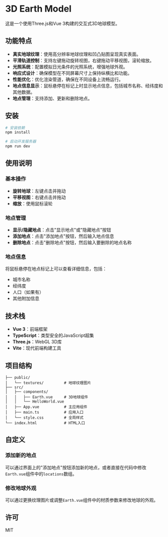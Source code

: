 # 3D Earth Model

这是一个使用Three.js和Vue 3构建的交互式3D地球模型。

## 功能特点

- **真实地球纹理**：使用高分辨率地球纹理和凹凸贴图呈现真实表面。
- **平滑轨道控制**：支持左键拖动旋转视图，右键拖动平移视图，滚轮缩放。
- **光照系统**：配置模拟日光条件的光照系统，增强地球外观。
- **响应式设计**：确保模型在不同屏幕尺寸上保持纵横比和功能。
- **性能优化**：优化渲染管道，确保在不同设备上流畅运行。
- **地点信息显示**：鼠标悬停在标记上时显示地点信息，包括城市名称、经纬度和其他数据。
- **地点管理**：支持添加、更新和删除地点。

## 安装

```bash
# 安装依赖
npm install

# 启动开发服务器
npm run dev
```

## 使用说明

### 基本操作

- **旋转地球**：左键点击并拖动
- **平移视图**：右键点击并拖动
- **缩放**：使用鼠标滚轮

### 地点管理

- **显示/隐藏地点**：点击"显示地点"或"隐藏地点"按钮
- **添加地点**：点击"添加地点"按钮，然后输入地点信息
- **删除地点**：点击"删除地点"按钮，然后输入要删除的地点名称

### 地点信息

将鼠标悬停在地点标记上可以查看详细信息，包括：
- 城市名称
- 经纬度
- 人口（如果有）
- 其他附加信息

## 技术栈

- **Vue 3**：前端框架
- **TypeScript**：类型安全的JavaScript超集
- **Three.js**：WebGL 3D库
- **Vite**：现代前端构建工具

## 项目结构

```
├── public/
│   └── textures/         # 地球纹理图片
├── src/
│   ├── components/
│   │   ├── Earth.vue     # 3D地球组件
│   │   └── HelloWorld.vue
│   ├── App.vue           # 主应用组件
│   ├── main.ts           # 应用入口
│   └── style.css         # 全局样式
└── index.html            # HTML入口
```

## 自定义

### 添加新的地点

可以通过界面上的"添加地点"按钮添加新的地点，或者直接在代码中修改`Earth.vue`组件中的`locations`数组。

### 修改地球外观

可以通过更换纹理图片或调整`Earth.vue`组件中的材质参数来修改地球的外观。

## 许可

MIT
